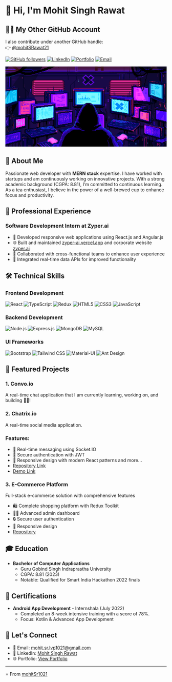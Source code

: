 # 👋 Hi, I'm Mohit Singh Rawat

## 🧑‍💻 My Other GitHub Account

I also contribute under another GitHub handle:  
👉 [@mohitSRawat21](https://github.com/mohitSRawat21)

[![GitHub followers](https://img.shields.io/github/followers/mohitSr1021?label=Follow&style=social)](https://github.com/mohitSr1021)
[![LinkedIn](https://img.shields.io/badge/LinkedIn-mohit--singh--rawat-blue?style=flat&logo=linkedin)](https://www.linkedin.com/in/mohit-singh-rawat-12680b21b)
[![Portfolio](https://img.shields.io/badge/Portfolio-Visit%20Now-success?style=flat&logo=google-chrome)](https://dev-portfolio-in.vercel.app/welcome)
[![Email](https://img.shields.io/badge/Email-mohit.sr.lvp1021%40gmail.com-red?style=flat&logo=gmail)](mailto:mohit.sr.lvp1021@gmail.com)

<div align="center">
    <img src="https://github.com/mohitSr1021/mohitSr1021/blob/main/me.gif" style="width:80vw; height:250px;" alt="Mohit Singh Rawat"/>
</div>

## 🎯 About Me
Passionate web developer with **MERN stack** expertise. I have worked with startups and am continuously working on innovative projects. With a strong academic background (CGPA: 8.81), I’m committed to continuous learning. As a tea enthusiast, I believe in the power of a well-brewed cup to enhance focus and productivity.


## 💼 Professional Experience

### Software Development Intern at Zyper.ai
- 🚀 Developed responsive web applications using React.js and Angular.js
- 🌐 Built and maintained [zyper-ai.vercel.app](https://zyper-ai.vercel.app) and corporate website [zyper.ai](https://zyper.ai)
- 🤝 Collaborated with cross-functional teams to enhance user experience
- 🔄 Integrated real-time data APIs for improved functionality

## 🛠️ Technical Skills

### Frontend Development
![React](https://img.shields.io/badge/React-20232A?style=for-the-badge&logo=react&logoColor=61DAFB)
![TypeScript](https://img.shields.io/badge/TypeScript-007ACC?style=for-the-badge&logo=typescript&logoColor=white)
![Redux](https://img.shields.io/badge/Redux_Toolkit-593D88?style=for-the-badge&logo=redux&logoColor=white)
![HTML5](https://img.shields.io/badge/HTML5-E34F26?style=for-the-badge&logo=html5&logoColor=white)
![CSS3](https://img.shields.io/badge/CSS3-1572B6?style=for-the-badge&logo=css3&logoColor=white)
![JavaScript](https://img.shields.io/badge/JavaScript-F7DF1E?style=for-the-badge&logo=javascript&logoColor=black)

### Backend Development
![Node.js](https://img.shields.io/badge/Node.js-43853D?style=for-the-badge&logo=node.js&logoColor=white)
![Express.js](https://img.shields.io/badge/Express.js-404D59?style=for-the-badge)
![MongoDB](https://img.shields.io/badge/MongoDB-4EA94B?style=for-the-badge&logo=mongodb&logoColor=white)
![MySQL](https://img.shields.io/badge/MySQL-005C84?style=for-the-badge&logo=mysql&logoColor=white)

### UI Frameworks
![Bootstrap](https://img.shields.io/badge/Bootstrap-563D7C?style=for-the-badge&logo=bootstrap&logoColor=white)
![Tailwind CSS](https://img.shields.io/badge/Tailwind_CSS-38B2AC?style=for-the-badge&logo=tailwind-css&logoColor=white)
![Material-UI](https://img.shields.io/badge/Material--UI-0081CB?style=for-the-badge&logo=material-ui&logoColor=white)
![Ant Design](https://img.shields.io/badge/Ant%20Design-1890FF?style=for-the-badge&logo=antdesign&logoColor=white)

## 🚀 Featured Projects

### 1. Convo.io
A real-time chat application that I am currently learning, working on, and building 🚀🚀!


### 2. Chatrix.io
A real-time social media application.
### Features:
- 💬 Real-time messaging using Socket.IO
- 🔐 Secure authentication with JWT
- 📱 Responsive design with modern React patterns and more...
- [Repository Link](https://github.com/mohitSr1021/chatrix)
- [Demo Link](https://chatrix-io.vercel.app/)

### 3. E-Commerce Platform
Full-stack e-commerce solution with comprehensive features
- 🛍️ Complete shopping platform with Redux Toolkit
- 👨‍💼 Advanced admin dashboard
- 🔒 Secure user authentication
- 📱 Responsive design
- [Repository](https://github.com/mohitSr1021/E-Commerce-Website-MERN-Stack-Application-)

## 🎓 Education
- **Bachelor of Computer Applications**
  - Guru Gobind Singh Indraprastha University
  - CGPA: 8.81 (2023)
  - Notable: Qualified for Smart India Hackathon 2022 finals

## 📜 Certifications
- **Android App Development** - Internshala (July 2022)
  - Completed an 8-week intensive training with a score of 78%.
  - Focus: Kotlin & Advanced App Development

## 🤝 Let's Connect
- 📧 Email: [mohit.sr.lvp1021@gmail.com](mailto:mohit.sr.lvp1021@gmail.com)
- 💼 LinkedIn: [Mohit Singh Rawat](https://www.linkedin.com/in/mohit-singh-rawat-12680b21b)
- 🌐 Portfolio: [View Portfolio](https://dev-portfolio-in.vercel.app/welcome)

---

⭐️ From [mohitSr1021](https://github.com/mohitSr1021)
